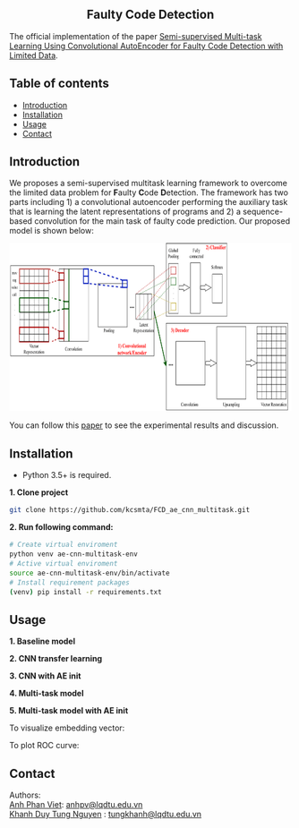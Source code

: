 <h2 align="center">
Faulty Code Detection 
</h2>

The official implementation of the paper [Semi-supervised Multi-task Learning Using Convolutional AutoEncoder for Faulty Code Detection with Limited Data]().

<!-- Table of content-->

## Table of contents
* [Introduction](#introduction)
* [Installation](#installation)
* [Usage](#usage)
* [Contact](#contact)


## Introduction
We proposes a semi-supervised multitask learning framework to overcome the limited data problem for **F**aulty **C**ode **D**etection. 
The framework has two parts including 1) a convolutional autoencoder performing the auxiliary task that is learning the latent representations of programs 
and 2) a sequence-based convolution for the main task of faulty code prediction. Our proposed model is shown below:

<p align="center">
<img src="resources/model.png" width="800" height="300" title="Multi-task learning model">
</p>

You can follow this [paper]() to see the experimental results and discussion.

## Installation

* Python 3.5+ is required.

**1. Clone project**

```sh
git clone https://github.com/kcsmta/FCD_ae_cnn_multitask.git
```

**2. Run following command:**

```sh
# Create virtual enviroment
python venv ae-cnn-multitask-env
# Active virtual enviroment
source ae-cnn-multitask-env/bin/activate
# Install requirement packages
(venv) pip install -r requirements.txt
```

## Usage

**1. Baseline model**

**2. CNN transfer learning**

**3. CNN with AE init**

**4. Multi-task model**

**5. Multi-task model with AE init**

To visualize embedding vector:

To plot ROC curve:


## Contact
Authors: \
[Anh Phan Viet](): anhpv@lqdtu.edu.vn \
[Khanh Duy Tung Nguyen]() : tungkhanh@lqdtu.edu.vn